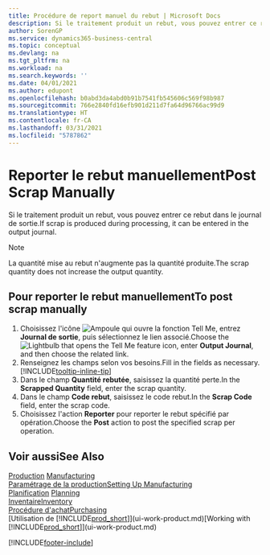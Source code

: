 ```yaml
---
title: Procédure de report manuel du rebut | Microsoft Docs
description: Si le traitement produit un rebut, vous pouvez entrer ce rebut dans le journal de sortie. Remarquez que la quantité perte n'augmente pas la quantité produite.
author: SorenGP
ms.service: dynamics365-business-central
ms.topic: conceptual
ms.devlang: na
ms.tgt_pltfrm: na
ms.workload: na
ms.search.keywords: ''
ms.date: 04/01/2021
ms.author: edupont
ms.openlocfilehash: b0abd3da4abd0b91b7541fb545606c569f98b987
ms.sourcegitcommit: 766e2840fd16efb901d211d7fa64d96766ac99d9
ms.translationtype: HT
ms.contentlocale: fr-CA
ms.lasthandoff: 03/31/2021
ms.locfileid: "5787862"
---
```

# <a name="post-scrap-manually"></a><span data-ttu-id="2f704-104">Reporter le rebut manuellement</span><span class="sxs-lookup"><span data-stu-id="2f704-104">Post Scrap Manually</span></span>
<span data-ttu-id="2f704-105">Si le traitement produit un rebut, vous pouvez entrer ce rebut dans le journal de sortie.</span><span class="sxs-lookup"><span data-stu-id="2f704-105">If scrap is produced during processing, it can be entered in the output journal.</span></span> 

> [!NOTE]
> <span data-ttu-id="2f704-106">La quantité mise au rebut n'augmente pas la quantité produite.</span><span class="sxs-lookup"><span data-stu-id="2f704-106">The scrap quantity does not increase the output quantity.</span></span>  

## <a name="to-post-scrap-manually"></a><span data-ttu-id="2f704-107">Pour reporter le rebut manuellement</span><span class="sxs-lookup"><span data-stu-id="2f704-107">To post scrap manually</span></span>  
1. <span data-ttu-id="2f704-108">Choisissez l'icône ![Ampoule qui ouvre la fonction Tell Me](media/ui-search/search_small.png "Dites-moi ce que vous voulez faire"), entrez **Journal de sortie**, puis sélectionnez le lien associé.</span><span class="sxs-lookup"><span data-stu-id="2f704-108">Choose the ![Lightbulb that opens the Tell Me feature](media/ui-search/search_small.png "Tell me what you want to do") icon, enter **Output Journal**, and then choose the related link.</span></span>  
2. <span data-ttu-id="2f704-109">Renseignez les champs selon vos besoins.</span><span class="sxs-lookup"><span data-stu-id="2f704-109">Fill in the fields as necessary.</span></span> [!INCLUDE[tooltip-inline-tip](includes/tooltip-inline-tip_md.md)]  
3. <span data-ttu-id="2f704-110">Dans le champ **Quantité rebutée**, saisissez la quantité perte.</span><span class="sxs-lookup"><span data-stu-id="2f704-110">In the **Scrapped Quantity** field, enter the scrap quantity.</span></span>  
4. <span data-ttu-id="2f704-111">Dans le champ **Code rebut**, saisissez le code rebut.</span><span class="sxs-lookup"><span data-stu-id="2f704-111">In the **Scrap Code** field, enter the scrap code.</span></span>  
5. <span data-ttu-id="2f704-112">Choisissez l'action **Reporter** pour reporter le rebut spécifié par opération.</span><span class="sxs-lookup"><span data-stu-id="2f704-112">Choose the **Post** action to post the specified scrap per operation.</span></span>  

## <a name="see-also"></a><span data-ttu-id="2f704-113">Voir aussi</span><span class="sxs-lookup"><span data-stu-id="2f704-113">See Also</span></span>  
<span data-ttu-id="2f704-114">[Production](production-manage-manufacturing.md)  </span><span class="sxs-lookup"><span data-stu-id="2f704-114">[Manufacturing](production-manage-manufacturing.md)  </span></span>  
[<span data-ttu-id="2f704-115">Paramétrage de la production</span><span class="sxs-lookup"><span data-stu-id="2f704-115">Setting Up Manufacturing</span></span>](production-configure-production-processes.md)  
<span data-ttu-id="2f704-116">[Planification](production-planning.md)    </span><span class="sxs-lookup"><span data-stu-id="2f704-116">[Planning](production-planning.md)    </span></span>  
[<span data-ttu-id="2f704-117">Inventaire</span><span class="sxs-lookup"><span data-stu-id="2f704-117">Inventory</span></span>](inventory-manage-inventory.md)  
[<span data-ttu-id="2f704-118">Procédure d'achat</span><span class="sxs-lookup"><span data-stu-id="2f704-118">Purchasing</span></span>](purchasing-manage-purchasing.md)  
<span data-ttu-id="2f704-119">[Utilisation de [!INCLUDE[prod_short](includes/prod_short.md)]](ui-work-product.md)</span><span class="sxs-lookup"><span data-stu-id="2f704-119">[Working with [!INCLUDE[prod_short](includes/prod_short.md)]](ui-work-product.md)</span></span>


[!INCLUDE[footer-include](includes/footer-banner.md)]